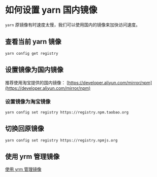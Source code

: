 # 如何设置 yarn 国内镜像

`yarn` 原镜像有时速度太慢，我们可以使用国内的镜像来加快访问速度。

## 查看当前 yarn 镜像

```shell script
yarn config get registry 
```

## 设置镜像为国内镜像

推荐使用淘宝提供的国内镜像：
[https://developer.aliyun.com/mirror/npm](https://developer.aliyun.com/mirror/npm)

### 设置镜像为淘宝镜像

```shell script
yarn config set registry https://registry.npm.taobao.org
```

## 切换回原镜像

```shell script
yarn config set registry https://registry.npmjs.org
```

## 使用 yrm 管理镜像

[使用 yrm 管理镜像](yrm.md)